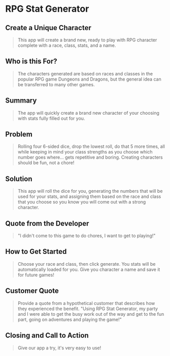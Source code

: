 # RPG Stat Generator #

<!--
> This material was originally posted [here](http://www.quora.com/What-is-Amazons-approach-to-product-development-and-product-management). It is reproduced here for posterities sake.

There is an approach called "working backwards" that is widely used at Amazon. They work backwards from the customer, rather than starting with an idea for a product and trying to bolt customers onto it. While working backwards can be applied to any specific product decision, using this approach is especially important when developing new products or features.

For new initiatives a product manager typically starts by writing an internal press release announcing the finished product. The target audience for the press release is the new/updated product's customers, which can be retail customers or internal users of a tool or technology. Internal press releases are centered around the customer problem, how current solutions (internal or external) fail, and how the new product will blow away existing solutions.

If the benefits listed don't sound very interesting or exciting to customers, then perhaps they're not (and shouldn't be built). Instead, the product manager should keep iterating on the press release until they've come up with benefits that actually sound like benefits. Iterating on a press release is a lot less expensive than iterating on the product itself (and quicker!).

If the press release is more than a page and a half, it is probably too long. Keep it simple. 3-4 sentences for most paragraphs. Cut out the fat. Don't make it into a spec. You can accompany the press release with a FAQ that answers all of the other business or execution questions so the press release can stay focused on what the customer gets. My rule of thumb is that if the press release is hard to write, then the product is probably going to suck. Keep working at it until the outline for each paragraph flows.

Oh, and I also like to write press-releases in what I call "Oprah-speak" for mainstream consumer products. Imagine you're sitting on Oprah's couch and have just explained the product to her, and then you listen as she explains it to her audience. That's "Oprah-speak", not "Geek-speak".

Once the project moves into development, the press release can be used as a touchstone; a guiding light. The product team can ask themselves, "Are we building what is in the press release?" If they find they're spending time building things that aren't in the press release (overbuilding), they need to ask themselves why. This keeps product development focused on achieving the customer benefits and not building extraneous stuff that takes longer to build, takes resources to maintain, and doesn't provide real customer benefit (at least not enough to warrant inclusion in the press release).
 -->

## Create a Unique Character ##
  > This app will create a brand new, ready to play with RPG character complete with a race, class, stats, and a name.

## Who is this For? ##
  > The characters generated are based on races and classes in the popular RPG game Dungeons and Dragons, but the general idea can be transferred to many other games.

## Summary ##
  > The app will quickly create a brand new character of your choosing with stats fully filled out for you.

## Problem ##
  > Rolling four 6-sided dice, drop the lowest roll, do that 5 more times, all while keeping in mind your class strengths as you choose which number goes where... gets repetitive and boring. Creating characters should be fun, not a chore!

## Solution ##
  > This app will roll the dice for you, generating the numbers that will be used for your stats, and assigning them based on the race and class that you choose so you know you will come out with a strong character.

## Quote from the Developer ##
  > "I didn't come to this game to do chores, I want to get to playing!"

## How to Get Started ##
  > Choose your race and class, then click generate. You stats will be automatically loaded for you. Give you character a name and save it for future games!

## Customer Quote ##
  > Provide a quote from a hypothetical customer that describes how they experienced the benefit.
  > "Using RPG Stat Generator, my party and I were able to get the busy work out of the way and get to the fun part, going on adventures and playing the game!"

## Closing and Call to Action ##
  > Give our app a try, it's very easy to use!
